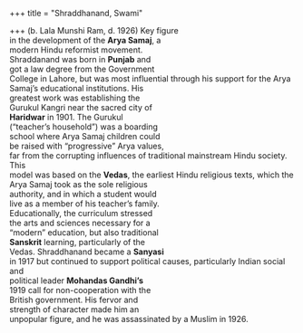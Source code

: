 +++
title = "Shraddhanand, Swami"

+++
(b. Lala Munshi Ram, d. 1926) Key figure  
in the development of the **Arya Samaj**, a  
modern Hindu reformist movement.  
Shraddanand was born in **Punjab** and  
got a law degree from the Government  
College in Lahore, but was most influential through his support for the Arya  
Samaj’s educational institutions. His  
greatest work was establishing the  
Gurukul Kangri near the sacred city of  
**Haridwar** in 1901. The Gurukul  
(“teacher’s household”) was a boarding  
school where Arya Samaj children could  
be raised with “progressive” Arya values,  
far from the corrupting influences of traditional mainstream Hindu society. This  
model was based on the **Vedas**, the earliest Hindu religious texts, which the  
Arya Samaj took as the sole religious  
authority, and in which a student would  
live as a member of his teacher’s family.  
Educationally, the curriculum stressed  
the arts and sciences necessary for a  
“modern” education, but also traditional  
**Sanskrit** learning, particularly of the  
Vedas. Shraddhanand became a **Sanyasi**  
in 1917 but continued to support political causes, particularly Indian social and  
political leader **Mohandas Gandhi’s**  
1919 call for non-cooperation with the  
British government. His fervor and  
strength of character made him an  
unpopular figure, and he was assassinated by a Muslim in 1926.